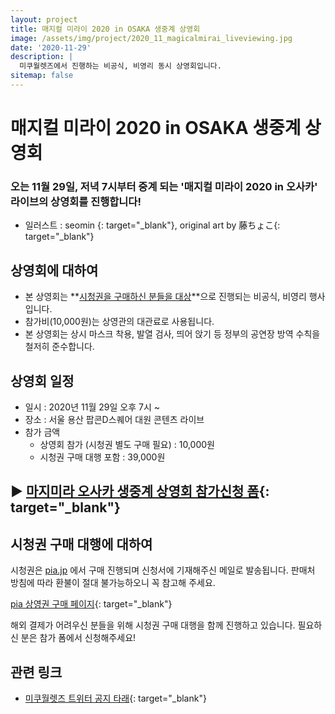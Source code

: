```yaml
---
layout: project
title: 매지컬 미라이 2020 in OSAKA 생중계 상영회
image: /assets/img/project/2020_11_magicalmirai_liveviewing.jpg
date: '2020-11-29'
description: |
  미쿠월렛즈에서 진행하는 비공식, 비영리 동시 상영회입니다.
sitemap: false
---
```


# 매지컬 미라이 2020 in OSAKA 생중계 상영회

### 오는 11월 29일, 저녁 7시부터 중계 되는 '매지컬 미라이 2020 in 오사카' 라이브의 상영회를 진행합니다!

- 일러스트 : seomin [<i class="fab fa-twitter" style="color: #1DA1F2;"></i>](https://twitter.com/xseomin){: target="_blank"}, original art by 藤ちょこ[<i class="fab fa-twitter" style="color: #1DA1F2;"></i>](https://twitter.com/fuzichoco){: target="_blank"}

## 상영회에 대하여
- 본 상영회는 **<u>시청권을 구매하신 분들을 대상</u>**으로 진행되는 비공식, 비영리 행사입니다.
- 참가비(10,000원)는 상영관의 대관료로 사용됩니다.
- 본 상영회는 상시 마스크 착용, 발열 검사, 띄어 앉기 등 정부의 공연장 방역 수칙을 철저히 준수합니다.

## 상영회 일정
- 일시 : 2020년 11월 29일 오후 7시 ~
- 장소 : 서울 용산 팝콘D스퀘어 대원 콘텐츠 라이브
- 참가 금액
  - 상영회 참가 (시청권 별도 구매 필요) : 10,000원
  - 시청권 구매 대행 포함 : 39,000원

## ▶ [마지미라 오사카 생중계 상영회 참가신청 폼](https://docs.google.com/forms/d/e/1FAIpQLSc1fRtpH4FQ-4n6LBhmNEPXUybKyYrR1RhG-SsNsvrV1MLyEQ/viewform){: target="_blank"}

## 시청권 구매 대행에 대하여
시청권은 [pia.jp](https://t.pia.jp) 에서 구매 진행되며 신청서에 기재해주신 메일로 발송됩니다. 판매처 방침에 따라 환불이 절대 불가능하오니 꼭 참고해 주세요.

[pia 상영권 구매 페이지](https://ticket.pia.jp/piasp/inbound/magicalmirai2020_osaka_pls.jsp){: target="_blank"}

해외 결제가 어려우신 분들을 위해 시청권 구매 대행을 함께 진행하고 있습니다. 필요하신 분은 참가 폼에서 신청해주세요!


## 관련 링크
- [미쿠월렛즈 트위터 공지 타래](https://twitter.com/MikuWallets/status/1329724092853862403){: target="_blank"}